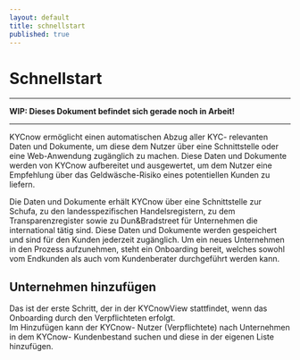 ```yaml
---
layout: default
title: schnellstart
published: true
---
```


# Schnellstart

---

**WIP: Dieses Dokument befindet sich gerade noch in Arbeit!**

---

KYCnow ermöglicht einen automatischen Abzug aller KYC- relevanten Daten und Dokumente, um diese dem Nutzer über eine Schnittstelle oder eine Web-Anwendung zugänglich zu machen. Diese Daten und Dokumente werden von KYCnow aufbereitet und ausgewertet, um dem Nutzer eine Empfehlung über das Geldwäsche-Risiko eines potentiellen Kunden zu liefern.

Die Daten und Dokumente erhält KYCnow über eine Schnittstelle zur Schufa, zu den landesspezifischen Handelsregistern, zu dem
Transparenzregister sowie zu Dun&Bradstreet für Unternehmen die international tätig sind. Diese Daten und Dokumente werden gespeichert und sind für den Kunden jederzeit zugänglich. Um ein neues Unternehmen in den Prozess aufzunehmen, steht ein Onboarding bereit, welches sowohl vom Endkunden als auch vom Kundenberater durchgeführt werden kann.

## Unternehmen hinzufügen
Das ist der erste Schritt, der in der KYCnowView stattfindet, wenn das Onboarding durch den Verpflichteten erfolgt.  
Im Hinzufügen kann der KYCnow- Nutzer (Verpflichtete) nach Unternehmen in dem KYCnow- Kundenbestand suchen und diese in der eigenen Liste hinzufügen.
